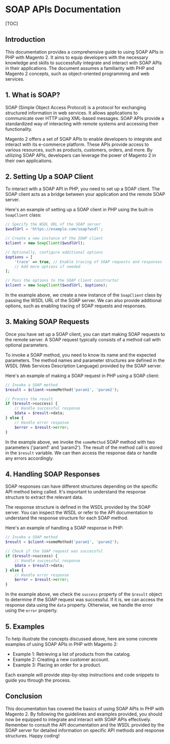 # SOAP APIs Documentation

[TOC]

## Introduction

This documentation provides a comprehensive guide to using SOAP APIs in PHP with Magento 2. It aims to equip developers
with the necessary knowledge and skills to successfully integrate and interact with SOAP APIs in their applications. The
document assumes a familiarity with PHP and Magento 2 concepts, such as object-oriented programming and web services.

## 1. What is SOAP?

SOAP (Simple Object Access Protocol) is a protocol for exchanging structured information in web services. It allows
applications to communicate over HTTP using XML-based messages. SOAP APIs provide a standardized way of interacting with
remote systems and accessing their functionality.

Magento 2 offers a set of SOAP APIs to enable developers to integrate and interact with its e-commerce platform. These
APIs provide access to various resources, such as products, customers, orders, and more. By utilizing SOAP APIs,
developers can leverage the power of Magento 2 in their own applications.

## 2. Setting Up a SOAP Client

To interact with a SOAP API in PHP, you need to set up a SOAP client. The SOAP client acts as a bridge between your
application and the remote SOAP server.

Here's an example of setting up a SOAP client in PHP using the built-in `SoapClient` class:

```php
// Specify the WSDL URL of the SOAP server
$wsdlUrl = 'https://example.com/soap?wsdl';

// Create a new instance of the SOAP client
$client = new SoapClient($wsdlUrl);

// Optionally, configure additional options
$options = [
    'trace' => true, // Enable tracing of SOAP requests and responses
    // Add more options if needed
];

// Pass the options to the SOAP client constructor
$client = new SoapClient($wsdlUrl, $options);
```

In the example above, we create a new instance of the `SoapClient` class by passing the WSDL URL of the SOAP server. We
can also provide additional options, such as enabling tracing of SOAP requests and responses.

## 3. Making SOAP Requests

Once you have set up a SOAP client, you can start making SOAP requests to the remote server. A SOAP request typically
consists of a method call with optional parameters.

To invoke a SOAP method, you need to know its name and the expected parameters. The method names and parameter
structures are defined in the WSDL (Web Services Description Language) provided by the SOAP server.

Here's an example of making a SOAP request in PHP using a SOAP client:

```php
// Invoke a SOAP method
$result = $client->someMethod('param1', 'param2');

// Process the result
if ($result->success) {
    // Handle successful response
    $data = $result->data;
} else {
    // Handle error response
    $error = $result->error;
}
```

In the example above, we invoke the `someMethod` SOAP method with two parameters ('param1' and 'param2'). The result of
the method call is stored in the `$result` variable. We can then access the response data or handle any errors
accordingly.

## 4. Handling SOAP Responses

SOAP responses can have different structures depending on the specific API method being called. It's important to
understand the response structure to extract the relevant data.

The response structure is defined in the WSDL provided by the SOAP server. You can inspect the WSDL or refer to the API
documentation to understand the response structure for each SOAP method.

Here's an example of handling a SOAP response in PHP:

```php
// Invoke a SOAP method
$result = $client->someMethod('param1', 'param2');

// Check if the SOAP request was successful
if ($result->success) {
    // Handle successful response
    $data = $result->data;
} else {
    // Handle error response
    $error = $result->error;
}
```

In the example above, we check the `success` property of the `$result` object to determine if the SOAP request was
successful. If it is, we can access the response data using the `data` property. Otherwise, we handle the error using
the `error` property.

## 5. Examples

To help illustrate the concepts discussed above, here are some concrete examples of using SOAP APIs in PHP with Magento
2:

- Example 1: Retrieving a list of products from the catalog.
- Example 2: Creating a new customer account.
- Example 3: Placing an order for a product.

Each example will provide step-by-step instructions and code snippets to guide you through the process.

## Conclusion

This documentation has covered the basics of using SOAP APIs in PHP with Magento 2. By following the guidelines and
examples provided, you should now be equipped to integrate and interact with SOAP APIs effectively. Remember to consult
the API documentation and the WSDL provided by the SOAP server for detailed information on specific API methods and
response structures. Happy coding!
